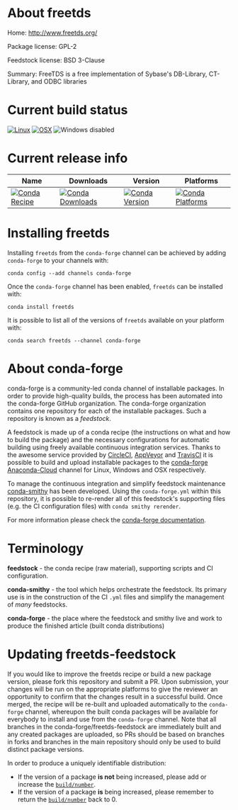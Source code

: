 About freetds
=============

Home: http://www.freetds.org/

Package license: GPL-2

Feedstock license: BSD 3-Clause

Summary: FreeTDS is a free implementation of Sybase's DB-Library, CT-Library, and ODBC libraries



Current build status
====================

[![Linux](https://img.shields.io/circleci/project/github/conda-forge/freetds-feedstock/master.svg?label=Linux)](https://circleci.com/gh/conda-forge/freetds-feedstock)
[![OSX](https://img.shields.io/travis/conda-forge/freetds-feedstock/master.svg?label=macOS)](https://travis-ci.org/conda-forge/freetds-feedstock)
![Windows disabled](https://img.shields.io/badge/Windows-disabled-lightgrey.svg)

Current release info
====================

| Name | Downloads | Version | Platforms |
| --- | --- | --- | --- |
| [![Conda Recipe](https://img.shields.io/badge/recipe-freetds-green.svg)](https://anaconda.org/conda-forge/freetds) | [![Conda Downloads](https://img.shields.io/conda/dn/conda-forge/freetds.svg)](https://anaconda.org/conda-forge/freetds) | [![Conda Version](https://img.shields.io/conda/vn/conda-forge/freetds.svg)](https://anaconda.org/conda-forge/freetds) | [![Conda Platforms](https://img.shields.io/conda/pn/conda-forge/freetds.svg)](https://anaconda.org/conda-forge/freetds) |

Installing freetds
==================

Installing `freetds` from the `conda-forge` channel can be achieved by adding `conda-forge` to your channels with:

```
conda config --add channels conda-forge
```

Once the `conda-forge` channel has been enabled, `freetds` can be installed with:

```
conda install freetds
```

It is possible to list all of the versions of `freetds` available on your platform with:

```
conda search freetds --channel conda-forge
```


About conda-forge
=================

conda-forge is a community-led conda channel of installable packages.
In order to provide high-quality builds, the process has been automated into the
conda-forge GitHub organization. The conda-forge organization contains one repository
for each of the installable packages. Such a repository is known as a *feedstock*.

A feedstock is made up of a conda recipe (the instructions on what and how to build
the package) and the necessary configurations for automatic building using freely
available continuous integration services. Thanks to the awesome service provided by
[CircleCI](https://circleci.com/), [AppVeyor](https://www.appveyor.com/)
and [TravisCI](https://travis-ci.org/) it is possible to build and upload installable
packages to the [conda-forge](https://anaconda.org/conda-forge)
[Anaconda-Cloud](https://anaconda.org/) channel for Linux, Windows and OSX respectively.

To manage the continuous integration and simplify feedstock maintenance
[conda-smithy](https://github.com/conda-forge/conda-smithy) has been developed.
Using the ``conda-forge.yml`` within this repository, it is possible to re-render all of
this feedstock's supporting files (e.g. the CI configuration files) with ``conda smithy rerender``.

For more information please check the [conda-forge documentation](https://conda-forge.org/docs/).

Terminology
===========

**feedstock** - the conda recipe (raw material), supporting scripts and CI configuration.

**conda-smithy** - the tool which helps orchestrate the feedstock.
                   Its primary use is in the construction of the CI ``.yml`` files
                   and simplify the management of *many* feedstocks.

**conda-forge** - the place where the feedstock and smithy live and work to
                  produce the finished article (built conda distributions)


Updating freetds-feedstock
==========================

If you would like to improve the freetds recipe or build a new
package version, please fork this repository and submit a PR. Upon submission,
your changes will be run on the appropriate platforms to give the reviewer an
opportunity to confirm that the changes result in a successful build. Once
merged, the recipe will be re-built and uploaded automatically to the
`conda-forge` channel, whereupon the built conda packages will be available for
everybody to install and use from the `conda-forge` channel.
Note that all branches in the conda-forge/freetds-feedstock are
immediately built and any created packages are uploaded, so PRs should be based
on branches in forks and branches in the main repository should only be used to
build distinct package versions.

In order to produce a uniquely identifiable distribution:
 * If the version of a package **is not** being increased, please add or increase
   the [``build/number``](https://conda.io/docs/user-guide/tasks/build-packages/define-metadata.html#build-number-and-string).
 * If the version of a package **is** being increased, please remember to return
   the [``build/number``](https://conda.io/docs/user-guide/tasks/build-packages/define-metadata.html#build-number-and-string)
   back to 0.
